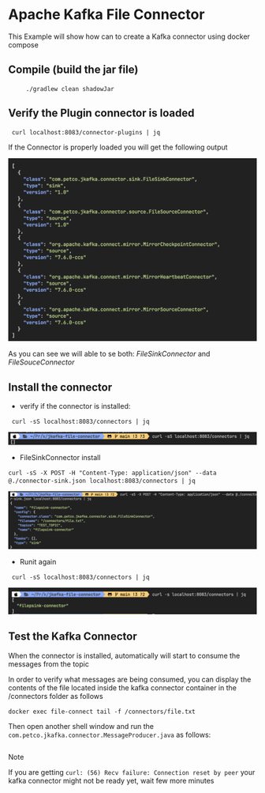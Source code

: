 # Apache Kafka File Connector

This Example will show how can to create a Kafka connector using docker compose



## Compile (build the jar file)

```
     ./gradlew clean shadowJar
```



## Verify the Plugin connector is loaded 

```
 curl localhost:8083/connector-plugins | jq  
```

If the Connector is properly loaded you will get the following output

![alt text](images/list-connector-plugins.png)


As you can see we will able to se both: *FileSinkConnector* and *FileSouceConnector*

## Install the connector


* verify if the connector is installed:

```
 curl -sS localhost:8083/connectors | jq
```
![alt text](images/connector-empty.png)


* FileSinkConnector install

```
curl -sS -X POST -H "Content-Type: application/json" --data @./connector-sink.json localhost:8083/connectors | jq
```

![alt text](images/connector-sink.png)

* Runit again

```
 curl -sS localhost:8083/connectors | jq
```
![alt text](images/connector-sink-installed.png)


## Test the Kafka Connector

When the connector is installed, automatically will start to consume the messages from the topic

In order to verify what messages are being consumed, you can display the contents of the file located inside the kafka connector container in the /connectors folder as follows

```
docker exec file-connect tail -f /connectors/file.txt 
```
Then open another shell window and run the `com.petco.jkafka.connector.MessageProducer.java` as follows:

```
```

> [!NOTE]  
> If you are getting `curl: (56) Recv failure: Connection reset by peer` your kafka connector might not be ready yet, wait few more minutes
